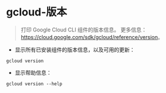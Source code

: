 # gcloud-版本

> 打印 Google Cloud CLI 组件的版本信息。
> 更多信息：<https://cloud.google.com/sdk/gcloud/reference/version>。

- 显示所有已安装组件的版本信息，以及可用的更新：

`gcloud version`

- 显示帮助信息：

`gcloud version --help`